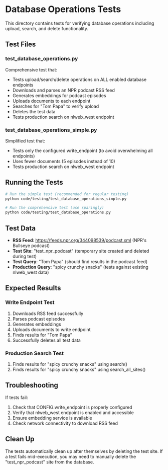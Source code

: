 # Database Operations Tests

This directory contains tests for verifying database operations including upload, search, and delete functionality.

## Test Files

### test_database_operations.py
Comprehensive test that:
- Tests upload/search/delete operations on ALL enabled database endpoints
- Downloads and parses an NPR podcast RSS feed
- Generates embeddings for podcast episodes
- Uploads documents to each endpoint
- Searches for "Tom Papa" to verify upload
- Deletes the test data
- Tests production search on nlweb_west endpoint

### test_database_operations_simple.py
Simplified test that:
- Tests only the configured write_endpoint (to avoid overwhelming all endpoints)
- Uses fewer documents (5 episodes instead of 10)
- Tests production search on nlweb_west endpoint

## Running the Tests

```bash
# Run the simple test (recommended for regular testing)
python code/testing/test_database_operations_simple.py

# Run the comprehensive test (use sparingly)
python code/testing/test_database_operations.py
```

## Test Data

- **RSS Feed**: https://feeds.npr.org/344098539/podcast.xml (NPR's Bullseye podcast)
- **Test Site**: "test_npr_podcast" (temporary site created and deleted during test)
- **Test Query**: "Tom Papa" (should find results in the podcast feed)
- **Production Query**: "spicy crunchy snacks" (tests against existing nlweb_west data)

## Expected Results

### Write Endpoint Test
1. Downloads RSS feed successfully
2. Parses podcast episodes
3. Generates embeddings
4. Uploads documents to write endpoint
5. Finds results for "Tom Papa"
6. Successfully deletes all test data

### Production Search Test
1. Finds results for "spicy crunchy snacks" using search()
2. Finds results for "spicy crunchy snacks" using search_all_sites()

## Troubleshooting

If tests fail:
1. Check that CONFIG.write_endpoint is properly configured
2. Verify that nlweb_west endpoint is enabled and accessible
3. Ensure embedding service is available
4. Check network connectivity to download RSS feed

## Clean Up

The tests automatically clean up after themselves by deleting the test site. If a test fails mid-execution, you may need to manually delete the "test_npr_podcast" site from the database.